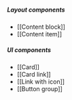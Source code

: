 ##### Layout components
- [[Content block]]
- [[Content item]]

##### UI components
- [[Card]]
- [[Card link]]
- [[Link with icon]]
- [[Button group]]
